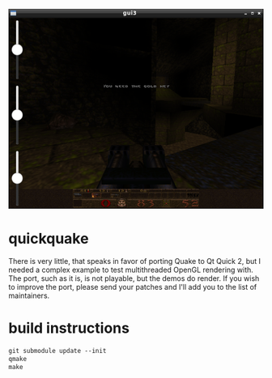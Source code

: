 ![screenshot.png](screenshot.png?raw=true)
# quickquake
There is very little, that speaks in favor of porting Quake to Qt Quick 2, but I needed a complex example to test multithreaded OpenGL rendering with. The port, such as it is, is not playable, but the demos do render. If you wish to improve the port, please send your patches and I'll add you to the list of maintainers.
# build instructions
    git submodule update --init
    qmake
    make
